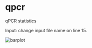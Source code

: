 # qpcr
qPCR statistics

Input: change input file name on line 15.

![barplot](http://amos.esalq.usp.br/hugo/barplot1.png)
